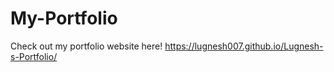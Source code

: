 # My-Portfolio
Check out my portfolio website here! https://lugnesh007.github.io/Lugnesh-s-Portfolio/
